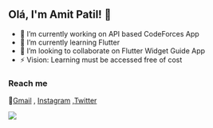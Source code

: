 ## Olá, I'm Amit Patil! 👋
- 🔭 I’m currently working on API based CodeForces App
- 🌱 I’m currently learning Flutter
- 👯 I’m looking to collaborate on Flutter Widget Guide App
- ⚡ Vision: Learning must be accessed free of cost 
### Reach me
 💬[Gmail](amitgpatil215@gmail.com) , [Instagram](https://www.instagram.com/encodingflutter/) ,[Twitter](https://twitter.com/Amit_Patil_21)
 
 
<img src="https://github-readme-stats.vercel.app/api?username=Amitpatil215&&show_icons=true&title_color=FF0000&icon_color=bb2acf&text_color=000000&bg_color=FFFFFF">
